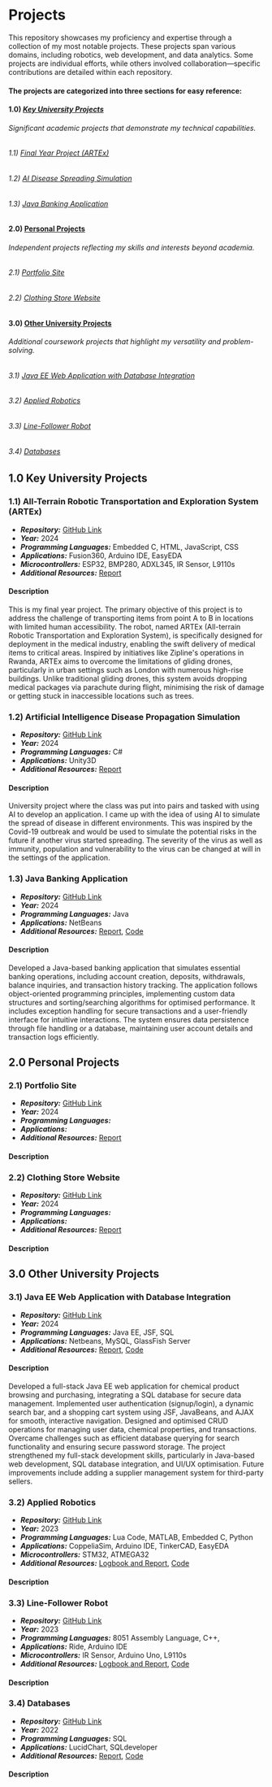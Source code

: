 # Projects
This repository showcases my proficiency and expertise through a collection of my most notable projects. These projects span various domains, including robotics, web development, and data analytics. Some projects are individual efforts, while others involved collaboration—specific contributions are detailed within each repository.

#### The projects are categorized into three sections for easy reference:

#### 1.0) *[Key University Projects](https://github.com/SamuelAkintomide/Portfolio/tree/main?tab=readme-ov-file#10-key-university-projects)*  
###### Significant academic projects that demonstrate my technical capabilities.
###### 1.1) [Final Year Project (ARTEx)](https://github.com/SamuelAkintomide/Portfolio/tree/main?tab=readme-ov-file#11-all-terrain-robotic-transportation-and-exploration-system-artex)
###### 1.2) [AI Disease Spreading Simulation](https://github.com/SamuelAkintomide/Portfolio/tree/main?tab=readme-ov-file#12-artificial-intelligence-disease-propagation-simulation)
###### 1.3) [Java Banking Application](https://github.com/SamuelAkintomide/Portfolio/tree/main?tab=readme-ov-file#12-artificial-intelligence-disease-propagation-simulation) 
#### 2.0) **[Personal Projects](https://github.com/SamuelAkintomide/Portfolio/tree/main?tab=readme-ov-file#20-personal-projects)** 
###### Independent projects reflecting my skills and interests beyond academia.
###### 2.1) [Portfolio Site](https://github.com/SamuelAkintomide/Portfolio/tree/main?tab=readme-ov-file#21-portfolio-site)
###### 2.2) [Clothing Store Website](https://github.com/SamuelAkintomide/Portfolio/tree/main?tab=readme-ov-file#22-clothing-store-website)
#### 3.0) **[Other University Projects](https://github.com/SamuelAkintomide/Portfolio/tree/main?tab=readme-ov-file#30-other-university-projects)** 
###### Additional coursework projects that highlight my versatility and problem-solving.
###### 3.1) [Java EE Web Application with Database Integration](https://github.com/SamuelAkintomide/Portfolio/tree/main?tab=readme-ov-file#31-java-ee-web-application-with-database-integration)
###### 3.2) [Applied Robotics](https://github.com/SamuelAkintomide/Portfolio/tree/main?tab=readme-ov-file#32-applied-robotics)
###### 3.3) [Line-Follower Robot](https://github.com/SamuelAkintomide/Portfolio/tree/main?tab=readme-ov-file#33-line-follower-robot)
###### 3.4) [Databases](https://github.com/SamuelAkintomide/Portfolio/tree/main?tab=readme-ov-file#34-databases)

## 1.0 Key University Projects

### 1.1) All-Terrain Robotic Transportation and Exploration System (ARTEx)

- ***Repository:*** [GitHub Link](https://github.com/SamuelAkintomide/ARTEx)
- ***Year:*** 2024
- ***Programming Languages:*** Embedded C, HTML, JavaScript, CSS
- ***Applications:*** Fusion360, Arduino IDE, EasyEDA
- ***Microcontrollers:*** ESP32, BMP280, ADXL345, IR Sensor, L9110s
- ***Additional Resources:*** [Report](https://github.com/SamuelAkintomide/ARTEx/blob/main/Shortened%20Final%20Year%20Report.pdf)
  
#### Description

This is my final year project. The primary objective of this project is to address the challenge of transporting items from point A to B in locations with limited human accessibility. The robot, named ARTEx (All-terrain Robotic Transportation and Exploration System), is specifically designed for deployment in the medical industry, enabling the swift delivery of medical items to critical areas. Inspired by initiatives like Zipline's operations in Rwanda, ARTEx aims to overcome the limitations of gliding drones, particularly in urban settings such as London with numerous high-rise buildings. Unlike traditional gliding drones, this system avoids dropping medical packages via parachute during flight, minimising the risk of damage or getting stuck in inaccessible locations such as trees.

### 1.2) Artificial Intelligence Disease Propagation Simulation

- ***Repository:*** [GitHub Link](https://github.com/SamuelAkintomide/AIDiseaseSimulation)
- ***Year:*** 2024
- ***Programming Languages:*** C#
- ***Applications:*** Unity3D
- ***Additional Resources:*** [Report]()
  
#### Description
University project where the class was put into pairs and tasked with using AI to develop an application. I came up with the idea of using AI to simulate the spread of disease in different environments. This was inspired by the Covid-19 outbreak and would be used to simulate the potential risks in the future if another virus started spreading. The severity of the virus as well as immunity, population and vulnerability to the virus can be changed at will in the settings of the application. 

### 1.3) Java Banking Application

- ***Repository:*** [GitHub Link](https://github.com/SamuelAkintomide/)
- ***Year:*** 2024
- ***Programming Languages:*** Java
- ***Applications:*** NetBeans
- ***Additional Resources:*** [Report](), [Code]()
  
#### Description
Developed a Java-based banking application that simulates essential banking operations, including account creation, deposits, withdrawals, balance inquiries, and transaction history tracking. The application follows object-oriented programming principles, implementing custom data structures and sorting/searching algorithms for optimised performance. It includes exception handling for secure transactions and a user-friendly interface for intuitive interactions. The system ensures data persistence through file handling or a database, maintaining user account details and transaction logs efficiently.

## 2.0 Personal Projects
### 2.1) Portfolio Site

- ***Repository:*** [GitHub Link](https://github.com/SamuelAkintomide/)
- ***Year:*** 2024
- ***Programming Languages:***
- ***Applications:***
- ***Additional Resources:*** [Report]()
  
#### Description

### 2.2) Clothing Store Website

- ***Repository:*** [GitHub Link](https://github.com/SamuelAkintomide/)
- ***Year:*** 2024
- ***Programming Languages:*** 
- ***Applications:*** 
- ***Additional Resources:*** [Report]()

#### Description

## 3.0 Other University Projects

### 3.1) Java EE Web Application with Database Integration

- ***Repository:*** [GitHub Link](https://github.com/SamuelAkintomide/JavaWebApp)
- ***Year:*** 2024
- ***Programming Languages:*** Java EE, JSF, SQL
- ***Applications:*** Netbeans, MySQL, GlassFish Server
- ***Additional Resources:*** [Report](), [Code]()
  
#### Description
Developed a full-stack Java EE web application for chemical product browsing and purchasing, integrating a SQL database for secure data management. Implemented user authentication (signup/login), a dynamic search bar, and a shopping cart system using JSF, JavaBeans, and AJAX for smooth, interactive navigation. Designed and optimised CRUD operations for managing user data, chemical properties, and transactions. Overcame challenges such as efficient database querying for search functionality and ensuring secure password storage. The project strengthened my full-stack development skills, particularly in Java-based web development, SQL database integration, and UI/UX optimisation. Future improvements include adding a supplier management system for third-party sellers.

### 3.2) Applied Robotics 

- ***Repository:*** [GitHub Link](https://github.com/SamuelAkintomide/)
- ***Year:*** 2023
- ***Programming Languages:*** Lua Code, MATLAB, Embedded C, Python
- ***Applications:*** CoppeliaSim, Arduino IDE, TinkerCAD, EasyEDA
- ***Microcontrollers:*** STM32, ATMEGA32
- ***Additional Resources:*** [Logbook and Report](), [Code]()
  
#### Description

### 3.3) Line-Follower Robot 

- ***Repository:*** [GitHub Link](https://github.com/SamuelAkintomide/)
- ***Year:*** 2023
- ***Programming Languages:*** 8051 Assembly Language, C++, 
- ***Applications:*** Ride, Arduino IDE
- ***Microcontrollers:*** IR Sensor, Arduino Uno, L9110s
- ***Additional Resources:*** [Logbook and Report](), [Code]()
  
#### Description

### 3.4) Databases

- ***Repository:*** [GitHub Link](https://github.com/SamuelAkintomide/)
- ***Year:*** 2022
- ***Programming Languages:*** SQL
- ***Applications:*** LucidChart, SQLdeveloper
- ***Additional Resources:*** [Report](), [Code]()
  
#### Description

